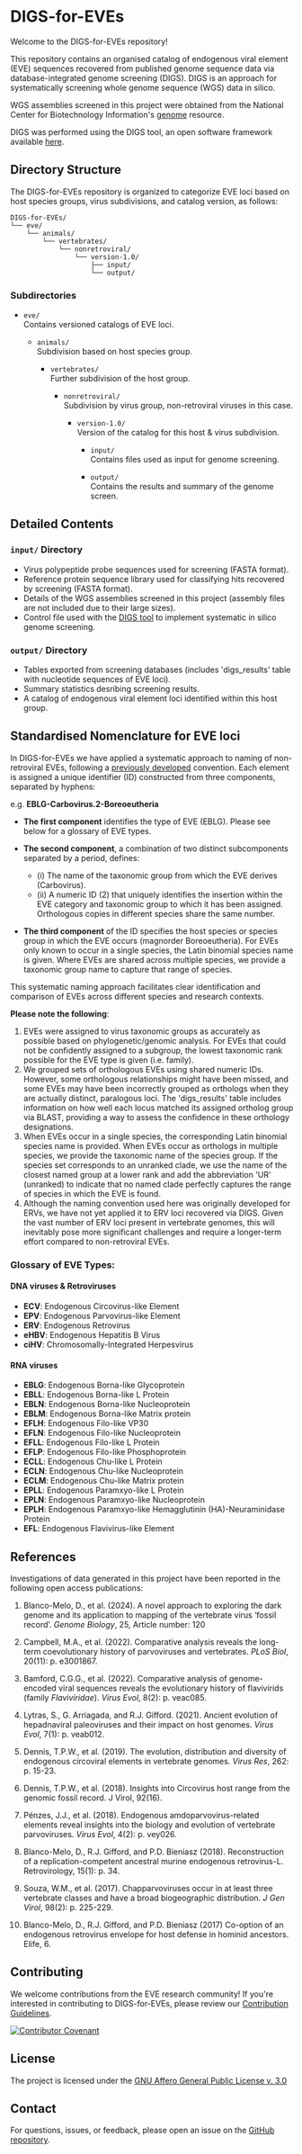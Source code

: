 # DIGS-for-EVEs

Welcome to the DIGS-for-EVEs repository!

This repository contains an organised catalog of endogenous viral element (EVE) sequences recovered from published genome sequence data via database-integrated genome screening (DIGS). DIGS is an approach for systematically screening whole genome sequence (WGS) data in silico. 

WGS assemblies screened in this project were obtained from the National Center for Biotechnology Information's [genome](https://www.ncbi.nlm.nih.gov/genome/) resource.

DIGS was performed using the DIGS tool, an open software framework available [here](https://giffordlabcvr.github.io/DIGS-tool/). 

## Directory Structure

The DIGS-for-EVEs repository is organized to categorize EVE loci based on host species groups, virus subdivisions, and catalog version, as follows: 

```
DIGS-for-EVEs/
└── eve/
    └── animals/
        └── vertebrates/
            └── nonretroviral/
                └── version-1.0/
                    ├── input/
                    └── output/
```

### Subdirectories

- `eve/`  
  Contains versioned catalogs of EVE loci.

  - `animals/`  
    Subdivision based on host species group.
  
    - `vertebrates/`  
      Further subdivision of the host group.

      - `nonretroviral/`  
        Subdivision by virus group, non-retroviral viruses in this case.

        - `version-1.0/`  
          Version of the catalog for this host & virus subdivision.

          - `input/`  
            Contains files used as input for genome screening.
            
          - `output/`  
            Contains the results and summary of the genome screen.
            
## Detailed Contents

### `input/` Directory

- Virus polypeptide probe sequences used for screening (FASTA format).
- Reference protein sequence library used  for classifying hits recovered by screening (FASTA format).
- Details of the WGS assemblies screened in this project (assembly files are not included due to their large sizes).
- Control file used with the [DIGS tool](https://giffordlabcvr.github.io/DIGS-tool/) to implement systematic in silico genome screening.

### `output/` Directory
  
- Tables exported from screening databases (includes 'digs_results' table with nucleotide sequences of EVE loci).
- Summary statistics desribing screening results.
- A catalog of endogenous viral element loci identified within this host group.


## Standardised Nomenclature for EVE loci

In DIGS-for-EVEs we have applied a systematic approach to naming of non-retroviral EVEs, following a [previously developed](https://doi.org/10.1186/s12977-018-0442-1) convention. Each element is assigned a unique identifier (ID) constructed from three components, separated by hyphens:

e.g. **EBLG-Carbovirus.2-Boreoeutheria**

- **The first component** identifies the type of EVE (EBLG). Please see below for a glossary of EVE types.

- **The second component**, a combination of two distinct subcomponents separated by a period, defines:
  - (i) The name of the taxonomic group from which the EVE derives (Carbovirus).
  - (ii) A numeric ID (2) that uniquely identifies the insertion within the EVE category and taxonomic group to which it has been assigned. Orthologous copies in different species share the same number.

- **The third component** of the ID specifies the host species or species group in which the EVE occurs (magnorder Boreoeutheria). For EVEs only known to occur in a single species, the Latin binomial species name is given. Where EVEs are shared across multiple species, we provide a taxonomic group name to capture that range of species. 

This systematic naming approach facilitates clear identification and comparison of EVEs across different species and research contexts.

**Please note the following**: 

1. EVEs were assigned to virus taxonomic groups as accurately as possible based on phylogenetic/genomic analysis. For EVEs that could not be confidently assigned to a subgroup, the lowest taxonomic rank possible for the EVE type is given (i.e. family).
2. We grouped sets of orthologous EVEs using shared numeric IDs. However, some orthologous relationships might have been missed, and some EVEs may have been incorrectly grouped as orthologs when they are actually distinct, paralogous loci. The 'digs_results' table includes information on how well each locus matched its assigned ortholog group via BLAST, providing a way to assess the confidence in these orthology designations.
3. When EVEs occur in a single species, the corresponding Latin binomial species name is provided. When EVEs occur as orthologs in multiple species, we provide the taxonomic name of the species group. If the species set corresponds to an unranked clade, we use the name of the closest named group at a lower rank and add the abbreviation 'UR' (unranked) to indicate that no named clade perfectly captures the range of species in which the EVE is found.
4. Although the naming convention used here was originally developed for ERVs, we have not yet applied it to ERV loci recovered via DIGS. Given the vast number of ERV loci present in vertebrate genomes, this will inevitably pose more significant challenges and require a longer-term effort compared to non-retroviral EVEs.


### Glossary of EVE Types:

#### DNA viruses & Retroviruses

- **ECV**: Endogenous Circovirus-like Element
- **EPV**: Endogenous Parvovirus-like Element
- **ERV**: Endogenous Retrovirus
- **eHBV**: Endogenous Hepatitis B Virus
- **ciHV**: Chromosomally-Integrated Herpesvirus

#### RNA viruses

- **EBLG**: Endogenous Borna-like Glycoprotein
- **EBLL**: Endogenous Borna-like L Protein
- **EBLN**: Endogenous Borna-like Nucleoprotein
- **EBLM**: Endogenous Borna-like Matrix protein
- **EFLH**: Endogenous Filo-like VP30
- **EFLN**: Endogenous Filo-like Nucleoprotein
- **EFLL**: Endogenous Filo-like L Protein
- **EFLP**: Endogenous Filo-like Phosphoprotein
- **ECLL**: Endogenous Chu-like L Protein
- **ECLN**: Endogenous Chu-like Nucleoprotein
- **ECLM**: Endogenous Chu-like Matrix protein
- **EPLL**: Endogenous Paramxyo-like L Protein
- **EPLN**: Endogenous Paramxyo-like Nucleoprotein
- **EPLH**: Endogenous Paramxyo-like Hemagglutinin (HA)-Neuraminidase Protein
- **EFL**: Endogenous Flavivirus-like Element

## References

Investigations of  data generated in this project have been reported in the following open access publications:

1. Blanco-Melo, D., et al. (2024). A novel approach to exploring the dark genome and its application to mapping of the vertebrate virus ‘fossil record’. *Genome Biology*, 25, Article number: 120 

2. Campbell, M.A., et al. (2022). Comparative analysis reveals the long-term coevolutionary history of parvoviruses and vertebrates. *PLoS Biol*, 20(11): p. e3001867.

3. Bamford, C.G.G., et al. (2022). Comparative analysis of genome-encoded viral sequences reveals the evolutionary history of flavivirids (family *Flaviviridae*). *Virus Evol*, 8(2): p. veac085.

4. Lytras, S., G. Arriagada, and R.J. Gifford. (2021). Ancient evolution of hepadnaviral paleoviruses and their impact on host genomes. *Virus Evol*, 7(1): p. veab012.

5. Dennis, T.P.W., et al. (2019). The evolution, distribution and diversity of endogenous circoviral elements in vertebrate genomes. *Virus Res*, 262: p. 15-23.

6. Dennis, T.P.W., et al. (2018). Insights into Circovirus host range from the genomic fossil record. J Virol, 92(16).

7. Pénzes, J.J., et al. (2018). Endogenous amdoparvovirus-related elements reveal insights into the biology and evolution of vertebrate parvoviruses. *Virus Evol*, 4(2): p. vey026.

8. Blanco-Melo, D., R.J. Gifford, and P.D. Bieniasz (2018). Reconstruction of a replication-competent ancestral murine endogenous retrovirus-L. Retrovirology, 15(1): p. 34.
   
9. Souza, W.M., et al. (2017). Chapparvoviruses occur in at least three vertebrate classes and have a broad biogeographic distribution. *J Gen Virol*, 98(2): p. 225-229.
    
10. Blanco-Melo, D., R.J. Gifford, and P.D. Bieniasz (2017) Co-option of an endogenous retrovirus envelope for host defense in hominid ancestors. Elife, 6.



## Contributing

We welcome contributions from the EVE research community! If you're interested in contributing to DIGS-for-EVEs, please review our [Contribution Guidelines](./md/CONTRIBUTING.md).

[![Contributor Covenant](https://img.shields.io/badge/Contributor%20Covenant-2.1-4baaaa.svg)](./md/code_of_conduct.md) 

## License

The project is licensed under the [GNU Affero General Public License v. 3.0](https://www.gnu.org/licenses/agpl-3.0.en.html)

## Contact

For questions, issues, or feedback, please open an issue on the [GitHub repository](https://github.com/giffordlabcvr/DIGS-for-EVEs/issues).

